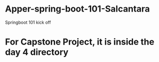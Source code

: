 # Apper-spring-boot-101-Salcantara
Springboot 101 kick off

# For Capstone Project, it  is inside the day 4 directory
